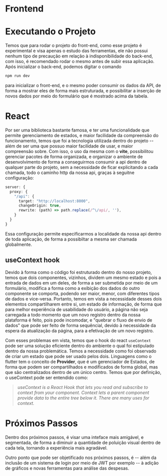 # Frontend 

# Executando o Projeto
Temos que para rodar o projeto do front-end, como esse projeto é experimental e visa apenas o estudo das ferramentas, ele não possui nenhum tipo de precaução em relação à indisponibilidade do back-end, com isso, é recomendado rodar o mesmo antes de subir essa aplicação.
Após inicializar o back-end, podemos digitar o comando 

```sh
npm run dev
```

para inicializar o front-end, e o mesmo poder consumir os dados da API, de forma a mostrar eles de forma mais estruturada, e possibilitar a inserção de novos dados por meio do formulário que é mostrado acima da tabela.

# React
Por ser uma biblioteca bastante famosa, e ter uma funcionalidade que permite gerenciamento de estados, e maior facilidade da compreensão do funcionamento, temos que foi a tecnologia utilizada dentro do projeto -- além de ser uma que possuo maior facilidade de usar, e maior compreensão sobre. Com isso, o uso da mesma com o **vite**, possibilitou gerenciar pacotes de forma organizada, e organizar o ambiente de desenvolvimento de forma a conseguirmos consumir a api dentro de qualquer parte do projeto, sem a necessidade de ficar explicitando a cada chamada, todo o caminho http da nossa api, graças à seguitne configuração:

```ts
server: {
  proxy: {
    "/api": {
      target: "http://localhost:8000",
      changeOrigin: true,
      rewrite: (path) => path.replace(/^\/api/, ''),
    }
  }
}
```

Essa configuração permite especificarmos a localidade da nossa api dentro de toda aplicação, de forma a possibiltar a mesma ser chamada globalmente.

## useContext hook
Devido à forma como o código foi estruturado dentro do nosso projeto, temos que dois componentes, vizinhos, dividem um mesmo estado  e pois a entrada de dados em um deles, de forma a ser submetida por meio de um formulário, modifica a forma como a exibição dos dados do  outro componente se comporta, podendo ser maior, menor, com diferentes tipos de dados e vice-versa. Portanto, temos em vista a necessidade desses dois elementos compartilharem entre si, um estado de informação, de forma que para melhor experiência de usabilidade do usuário, a página não seja carregada a todo momento que um novo registro dentro da nossa plataforma é feito, pois pode incomodar, e "quebrar o fluxo de envio de dados" que pode ser feito de forma sequêncial, devido à necessidade da espera da atualização da página, para a efetivação de um novo registro. 

Com esses problemas em vista, temos que o hook do react `useContext` pode ser uma solução eficiente dentro do ambiente o qual foi estipulado dentro da nossa problemática. Temos a necessidade como foi observado de criar um estado que pode ser usado pelos dois. Linguagens como o flutter tem o conceito de **Provider**, que é um gerenciador de Estados, de forma que podem ser compartilhados e modificados de forma global, mas que são centralizados dentro de um único centro. Temos que por definição, o useContext pode ser entendido como:

> *useContext is a React Hook that lets you read and subscribe to context from your component. Context lets a parent component provide data to the entire tree below it. There are many uses for context.*



# Próximos Passos

Dentro dos próximos passos, é visar uma inteface mais amigável, e segmentada, de forma a diminuir a quantidade de poluição visual dentro de cada tela, tornando a experiência mais agradável. 

Outro ponto que pode ser objetificado nos próximos passos, é -- além da inclusão de um sistema de login por meio de JWT por exemplo -- à adição de gráficos e novas ferramentas para análise das despesas.